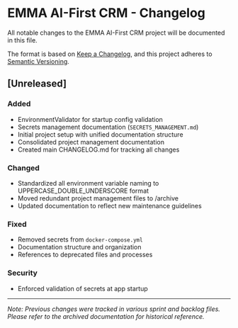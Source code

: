 # EMMA AI-First CRM - Changelog

All notable changes to the EMMA AI-First CRM project will be documented in this file.

The format is based on [Keep a Changelog](https://keepachangelog.com/en/1.0.0/),
and this project adheres to [Semantic Versioning](https://semver.org/spec/v2.0.0.html).

## [Unreleased]

### Added

- EnvironmentValidator for startup config validation
- Secrets management documentation (`SECRETS_MANAGEMENT.md`)
- Initial project setup with unified documentation structure
- Consolidated project management documentation
- Created main CHANGELOG.md for tracking all changes

### Changed

- Standardized all environment variable naming to UPPERCASE_DOUBLE_UNDERSCORE format
- Moved redundant project management files to /archive
- Updated documentation to reflect new maintenance guidelines

### Fixed

- Removed secrets from `docker-compose.yml`
- Documentation structure and organization
- References to deprecated files and processes

### Security

- Enforced validation of secrets at app startup

---

*Note: Previous changes were tracked in various sprint and backlog files. Please refer to the archived documentation for historical reference.*
